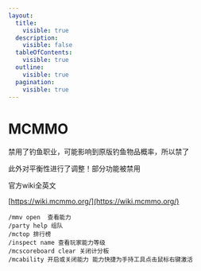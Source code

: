 ```yaml
---
layout:
  title:
    visible: true
  description:
    visible: false
  tableOfContents:
    visible: true
  outline:
    visible: true
  pagination:
    visible: true
---
```


# MCMMO

禁用了钓鱼职业，可能影响到原版钓鱼物品概率，所以禁了

此外对平衡性进行了调整！部分功能被禁用

官方wiki全英文

[https://wiki.mcmmo.org/](https://wiki.mcmmo.org/)

```
/mmv open  查看能力
/party help 组队
/mctop 排行榜
/inspect name 查看玩家能力等级
/mcscoreboard clear 关闭计分板
/mcability 开启或关闭能力 能力快捷为手持工具点击鼠标右键激活
```
